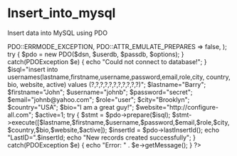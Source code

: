 # Insert_into_mysql
Insert data into MySQL using PDO


<?php
$host = 'localhost';
$db='mydb';           // your database name
$charset = 'utf8';
$userdb = 'your_user';        //you can use root or your user
$passdb = 'your_password';   // enter you password


$pdo=null;
$dsn = "mysql:host=$host;dbname=$db;charset=$charset";

$options = array(
    PDO::ATTR_ERRMODE            => PDO::ERRMODE_EXCEPTION,
    PDO::ATTR_EMULATE_PREPARES   => false,

);

try {

$pdo = new PDO($dsn, $userdb, $passdb, $options);

} catch(PDOException $e) {
echo "Could not connect to database!";
}

$isql="insert into usernames(lastname,firstname,username,password,email,role,city, country, bio, website, active)
values (?,?,?,?,?,?,?,?,?,?,?)";

$lastname="Barry";
$firstname="John";
$username="johnb";
$password="secret";
$email="johnb@yahoo.com";
$role="user";
$city="Brooklyn";
$country="USA";
$bio="I am a great guy!";
$website="http://configure-all.com";
$active=1;

 try {

$stmt = $pdo->prepare($isql);

$stmt->execute([$lastname,$firstname,$username,$password,$email,$role,$city,$country,$bio,$website,$active]);

$insertId = $pdo->lastInsertId();

echo "LastID=".$insertId;

echo "New records created successfully";
    }
        catch(PDOException $e)
    {

   echo "Error: " . $e->getMessage();
    }
?>
